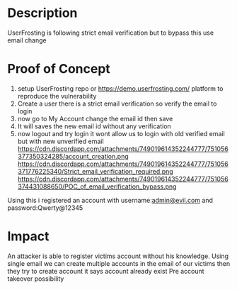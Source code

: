 # Description
UserFrosting is following strict email verification but to bypass this use email change 
# Proof of Concept 
1. setup UserFrosting repo or https://demo.userfrosting.com/ platform to reproduce the vulnerability
2. Create a user there is a strict email verification so verify the email to login
3. now go to My Account change the email id then save
4. It will saves the new email id without any verification
5. now logout and try login it wont allow us to login with old verified email but with new unverified email
https://cdn.discordapp.com/attachments/749019614352244777/751056377350324285/account_creation.png
https://cdn.discordapp.com/attachments/749019614352244777/751056371776225340/Strict_email_verification_required.png
https://cdn.discordapp.com/attachments/749019614352244777/751056374431088650/POC_of_email_verification_bypass.png

Using this i registered an account with 
username:admin@evil.com and password:Qwerty@12345
# Impact
An attacker is able to register victims account without his knowledge.
Using single email we can create multiple accounts in the email of our victims then they try to create account it says account already exist
Pre account takeover possibility